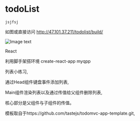# todoList

`jsjfsj`

如图或直接访问  http://47.101.37.211/todolist/build/

![Image text](https://github.com/xsalina/todoList-demo/blob/master/src/images/%E5%B1%8F%E5%B9%95%E5%BF%AB%E7%85%A7%202019-01-07%20%E4%B8%8B%E5%8D%885.21.40.png)


React

利用脚手架搭环境 create-react-app myqpp

列表小练习,

通过Head组件键盘事件添加列表,

Main组件渲染列表以及通过传值给父组件删除列表,

核心部分是父组件与子组件的传值。

模板取自于https://github.com/tastejs/todomvc-app-template.git,

 
